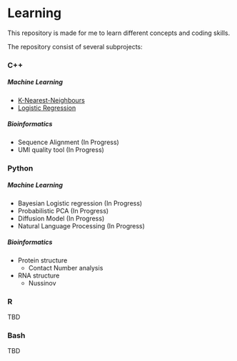 # Learning

This repository is made for me to learn different concepts and coding skills.

The repository consist of several subprojects:

### C++

##### Machine Learning

* [K-Nearest-Neighbours](C++/MachineLearning/KNN/)
* [Logistic Regression](C++/MachineLearning/LogisticRegression/)

##### Bioinformatics

* Sequence Alignment (In Progress)
* UMI quality tool (In Progress)


### Python

##### Machine Learning

* Bayesian Logistic regression (In Progress)
* Probabilistic PCA (In Progress)
* Diffusion Model (In Progress)
* Natural Language Processing (In Progress)

##### Bioinformatics

* Protein structure 
    * Contact Number analysis
* RNA structure
    * Nussinov


### R

TBD

### Bash

TBD
